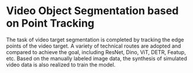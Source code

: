 # Video Object Segmentation based on Point Tracking

The task of video target segmentation is completed by tracking the edge points of the video target.
A variety of technical routes are adopted and compared to achieve the goal, including ResNet, Dino, ViT, DETR, Featup, etc. Based on the manually labeled image data, the synthesis of simulated video data is also realized to train the model.
